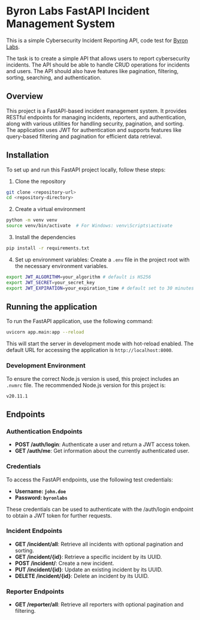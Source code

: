 # Byron Labs FastAPI Incident Management System

This is a simple Cybersecurity Incident Reporting API, code test for [Byron Labs](https://github.com/ByronLabs).

The task is to create a simple API that allows users to report cybersecurity incidents. The API should be able to handle CRUD operations for incidents and users. The API should also have features like pagination, filtering, sorting, searching, and authentication.

## Overview

This project is a FastAPI-based incident management system. It provides RESTful endpoints for managing incidents, reporters, and authentication, along with various utilities for handling security, pagination, and sorting. The application uses JWT for authentication and supports features like query-based filtering and pagination for efficient data retrieval.

## Installation

To set up and run this FastAPI project locally, follow these steps:

1. Clone the repository

```bash
git clone <repository-url>
cd <repository-directory>
```

2. Create a virtual environment

```bash
python -m venv venv
source venv/bin/activate  # For Windows: venv\Scripts\activate
```

3. Install the dependencies

```bash
pip install -r requirements.txt
```

4. Set up environment variables: Create a `.env` file in the project root with the necessary environment variables.

```bash
export JWT_ALGORITHM=your_algorithm # default is HS256
export JWT_SECRET=your_secret_key
export JWT_EXPIRATION=your_expiration_time # default set to 30 minutes (e.g. 30)
```

## Running the application

To run the FastAPI application, use the following command:

```bash
uvicorn app.main:app --reload
```
This will start the server in development mode with hot-reload enabled. The default URL for accessing the application is `http://localhost:8000`.

### Development Environment

To ensure the correct Node.js version is used, this project includes an `.nvmrc` file. The recommended Node.js version for this project is:

```plaintext
v20.11.1
```

## Endpoints

### Authentication Endpoints

- **POST /auth/login**: Authenticate a user and return a JWT access token.
- **GET /auth/me**: Get information about the currently authenticated user.

### Credentials

To access the FastAPI endpoints, use the following test credentials:

- **Username: `john.doe`**
- **Password: `byronlabs`**

These credentials can be used to authenticate with the /auth/login endpoint to obtain a JWT token for further requests.

### Incident Endpoints

- **GET /incident/all**: Retrieve all incidents with optional pagination and sorting.
- **GET /incident/{id}**: Retrieve a specific incident by its UUID.
- **POST /incident/**: Create a new incident.
- **PUT /incident/{id}**: Update an existing incident by its UUID.
- **DELETE /incident/{id}**: Delete an incident by its UUID.

### Reporter Endpoints

- **GET /reporter/all**: Retrieve all reporters with optional pagination and filtering.